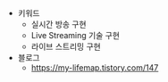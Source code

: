  - 키워드
    - 실시간 방송 구현
    - Live Streaming 기술 구현
    - 라이브 스트리밍 구현
 - 블로그
    - https://my-lifemap.tistory.com/147